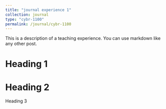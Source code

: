 ```yaml
---
title: "journal experience 1"
collection: journal
type: "cybr-1100"
permalink: /journal/cybr-1100
---
```


This is a description of a teaching experience. You can use markdown like any other post.

Heading 1
======

Heading 2
======

Heading 3

